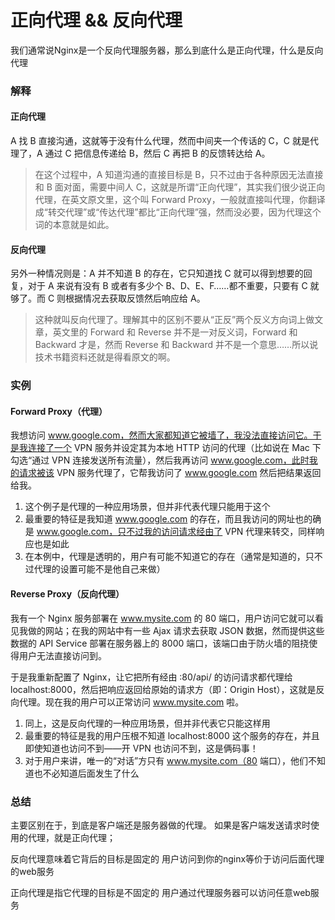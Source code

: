 # 正向代理  &&  反向代理

我们通常说Nginx是一个反向代理服务器，那么到底什么是正向代理，什么是反向代理

### 解释

#### 正向代理

A 找 B 直接沟通，这就等于没有什么代理，然而中间夹一个传话的 C，C 就是代理了，A 通过 C 把信息传递给 B，然后 C 再把 B 的反馈转达给 A。

> 在这个过程中，A 知道沟通的直接目标是 B，只不过由于各种原因无法直接和 B 面对面，需要中间人 C，这就是所谓“正向代理”，其实我们很少说正向代理，在英文原文里，这个叫 Forward Proxy，一般就直接叫代理，你翻译成“转交代理”或“传达代理”都比“正向代理”强，然而没必要，因为代理这个词的本意就是如此。

#### 反向代理

另外一种情况则是：A 并不知道 B 的存在，它只知道找 C 就可以得到想要的回复，对于 A 来说有没有 B 或者有多少个 B、D、E、F……都不重要，只要有 C 就够了。而 C 则根据情况去获取反馈然后响应给 A。

> 这种就叫反向代理了。理解其中的区别不要从“正反”两个反义方向词上做文章，英文里的 Forward 和 Reverse 并不是一对反义词，Forward 和 Backward 才是，然而 Reverse 和 Backward 并不是一个意思……所以说技术书籍资料还就是得看原文的啊。

### 实例

#### Forward Proxy（代理）

我想访问 www.google.com，然而大家都知道它被墙了，我没法直接访问它。于是我连接了一个 VPN 服务并设定其为本地 HTTP 访问的代理（比如说在 Mac 下勾选“通过 VPN 连接发送所有流量），然后我再访问 www.google.com，此时我的请求被该 VPN 服务代理了，它帮我访问了 www.google.com 然后把结果返回给我。

1. 这个例子是代理的一种应用场景，但并非代表代理只能用于这个
2. 最重要的特征是我知道 www.google.com 的存在，而且我访问的网址也的确是 www.google.com，只不过我的访问请求经由了 VPN 代理来转交，同样响应也是如此
3. 在本例中，代理是透明的，用户有可能不知道它的存在（通常是知道的，只不过代理的设置可能不是他自己来做）

#### Reverse Proxy（反向代理）

我有一个 Nginx 服务部署在 www.mysite.com 的 80 端口，用户访问它就可以看见我做的网站；在我的网站中有一些 Ajax 请求去获取 JSON 数据，然而提供这些数据的 API Service 部署在服务器上的 8000 端口，该端口由于防火墙的阻挠使得用户无法直接访问到。

于是我重新配置了 Nginx，让它把所有经由 :80/api/ 的访问请求都代理给 localhost:8000，然后把响应返回给原始的请求方（即：Origin Host），这就是反向代理。现在我的用户可以正常访问 www.mysite.com 啦。

1. 同上，这是反向代理的一种应用场景，但并非代表它只能这样用
2. 最重要的特征是我的用户压根不知道 localhost:8000 这个服务的存在，并且即使知道也访问不到——开 VPN 也访问不到，这是俩码事！
3. 对于用户来讲，唯一的“对话”方只有 www.mysite.com（80 端口），他们不知道也不必知道后面发生了什么

### 总结

主要区别在于，到底是客户端还是服务器做的代理。
如果是客户端发送请求时使用的代理，就是正向代理；

反向代理意味着它背后的目标是固定的
用户访问到你的nginx等价于访问后面代理的web服务

正向代理是指它代理的目标是不固定的
用户通过代理服务器可以访问任意web服务

